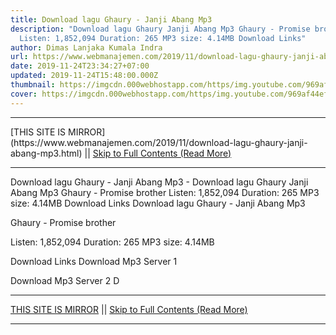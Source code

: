 ```yaml
---
title: Download lagu Ghaury - Janji Abang Mp3
description: "Download lagu Ghaury Janji Abang Mp3 Ghaury - Promise brother
  Listen: 1,852,094 Duration: 265 MP3 size: 4.14MB Download Links"
author: Dimas Lanjaka Kumala Indra
url: https://www.webmanajemen.com/2019/11/download-lagu-ghaury-janji-abang-mp3.html
date: 2019-11-24T23:34:27+07:00
updated: 2019-11-24T15:48:00.000Z
thumbnail: https://imgcdn.000webhostapp.com/https/img.youtube.com/969af44ef2a017de5f4cd94ca2233cad.jpeg
cover: https://imgcdn.000webhostapp.com/https/img.youtube.com/969af44ef2a017de5f4cd94ca2233cad.jpeg
---
```


<hr/> [THIS SITE IS MIRROR](https://www.webmanajemen.com/2019/11/download-lagu-ghaury-janji-abang-mp3.html) || <a href="https://www.webmanajemen.com/2019/11/download-lagu-ghaury-janji-abang-mp3.html" rel="follow" class="button" id="read-more">Skip to Full Contents (Read More)</a> <hr/> Download lagu Ghaury - Janji Abang Mp3 - Download lagu Ghaury Janji Abang Mp3 Ghaury - Promise brother Listen: 1,852,094 Duration: 265 MP3 size: 4.14MB Download Links Download lagu Ghaury - Janji Abang Mp3

  Ghaury - Promise brother 

  Listen: 1,852,094 
  Duration: 265 
  MP3 size: 4.14MB 

  Download Links 
  Download Mp3 Server 1 

  Download Mp3 Server 2 
  D <hr/> [THIS SITE IS MIRROR](https://www.webmanajemen.com/2019/11/download-lagu-ghaury-janji-abang-mp3.html) || <a href="https://www.webmanajemen.com/2019/11/download-lagu-ghaury-janji-abang-mp3.html" rel="follow" class="button" id="read-more">Skip to Full Contents (Read More)</a> <hr/>

<!--<script>document.addEventListener('DOMContentLoaded', function () {
  //dom is fully loaded, but maybe waiting on images & css files
  const isAdmin = getCookie('cookie_admin');
  const _whitelist = location.host.includes('dimaslanjaka12');
  if (!isAdmin) {
    if (_whitelist) location.replace('https://www.webmanajemen.com/2019/11/download-lagu-ghaury-janji-abang-mp3.html');
    console.log("you aren't admin");
  } else {
    console.log('you are admin');
  }
});

/**
 * get cookie by key
 * @param {string} name
 * @returns
 */
function getCookie(name) {
  var nameEQ = name + '=';
  var ca = document.cookie.split(';');
  for (var i = 0; i < ca.length; i++) {
    var c = ca[i];
    while (c.charAt(0) == ' ') c = c.substring(1, c.length);
    if (c.indexOf(nameEQ) == 0) return c.substring(nameEQ.length, c.length);
  }
  return null;
}
</script>-->
